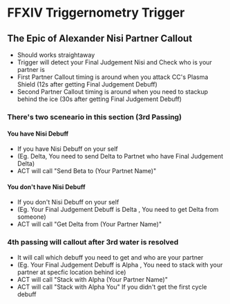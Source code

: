 # FFXIV Triggernometry Trigger

## The Epic of Alexander Nisi Partner Callout
- Should works straightaway
- Trigger will detect your Final Judgement Nisi and Check who is your partner is
- First Partner Callout timing is around when you attack CC's Plasma Shield (12s after getting Final Judgement Debuff)
- Second Partner Callout timing is around when you need to stackup behind the ice (30s after getting Final Judgement Debuff)

### There's two sceneario in this section (3rd Passing)

#### You have Nisi Debuff
- If you have Nisi Debuff on your self 
- (Eg. Delta, You need to send Delta to Partnet who have Final Judgement Delta)
- ACT will call "Send Beta to (Your Partnet Name)"

#### You don't have Nisi Debuff
- If you don't Nisi Debuff on your self 
- (Eg. Your Final Judgement Debuff is Delta , You need to get Delta from someone)
- ACT will call "Get Delta from (Your Partner Name)"

### 4th passing will callout after 3rd water is resolved
- It will call which debuff you need to get and who are your partner
- (Eg. Your Final Judgement Debuff is Alpha , You need to stack with your partner at specfic location behind ice)
- ACT will call "Stack with Alpha (Your Partner Name)"
- ACT will call "Stack with Alpha You" If you didn't get the first cycle debuff
